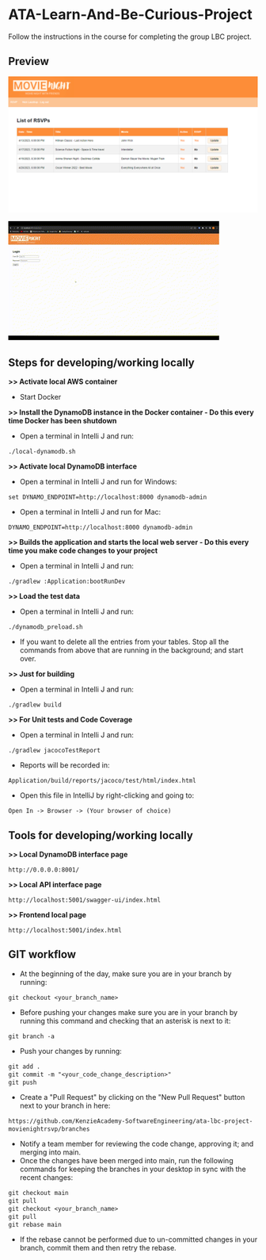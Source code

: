 # ATA-Learn-And-Be-Curious-Project

Follow the instructions in the course for completing the group LBC project.

## Preview

![Site preview](https://github.com/nicklaustrup/movienight/blob/main/image.png?raw=true)

![Site preview](https://github.com/nicklaustrup/movienight/blob/main/Update-RSVP-gif.gif?raw=true)

## Steps for developing/working locally

**>> Activate local AWS container**
* Start Docker

**>> Install the DynamoDB instance in the Docker container - Do this every time Docker has been shutdown**
* Open a terminal in Intelli J and run:
```
./local-dynamodb.sh
```
**>> Activate local DynamoDB interface**
* Open a terminal in Intelli J and run for Windows:
```
set DYNAMO_ENDPOINT=http://localhost:8000 dynamodb-admin
```
* Open a terminal in Intelli J and run for Mac:
```
DYNAMO_ENDPOINT=http://localhost:8000 dynamodb-admin
```
**>> Builds the application and starts the local web server - Do this every time you make code changes to your project**
* Open a terminal in Intelli J and run:
```
./gradlew :Application:bootRunDev
```
**>> Load the test data**
* Open a terminal in Intelli J and run:
```
./dynamodb_preload.sh
```
* If you want to delete all the entries from your tables. Stop all the commands from above that are running in the background;
and start over.

**>> Just for building**
* Open a terminal in Intelli J and run:
```
./gradlew build
```
**>> For Unit tests and Code Coverage**
* Open a terminal in Intelli J and run:
```
./gradlew jacocoTestReport
```
* Reports will be recorded in:
```
Application/build/reports/jacoco/test/html/index.html
```
* Open this file in IntelliJ by right-clicking and going to:
```
Open In -> Browser -> (Your browser of choice)
```
## Tools for developing/working locally
**>> Local DynamoDB interface page**
```
http://0.0.0.0:8001/
```
**>> Local API interface page**
```
http://localhost:5001/swagger-ui/index.html 
```
**>> Frontend local page**
```
http://localhost:5001/index.html 
```
## GIT workflow

* At the beginning of the day, make sure you are in your branch by running:
```
git checkout <your_branch_name>
```
* Before pushing your changes make sure you are in your branch by running this command and checking that an asterisk is next to it:
```
git branch -a
```
* Push your changes by running:
```
git add .
git commit -m "<your_code_change_description>"
git push
```
* Create a "Pull Request" by clicking on the "New Pull Request" button next to your branch in here:
```
https://github.com/KenzieAcademy-SoftwareEngineering/ata-lbc-project-movienightrsvp/branches
```
* Notify a team member for reviewing the code change, approving it; and merging into main.
* Once the changes have been merged into main, run the following commands for keeping the branches in your desktop in sync with the recent changes:
```
git checkout main
git pull
git checkout <your_branch_name>
git pull
git rebase main
```
* If the rebase cannot be performed due to un-committed changes in your branch, commit them and then retry the rebase.

